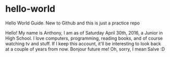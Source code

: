 # hello-world
Hello World Guide. New to Github and this is just a practice repo

Hello! My name is Anthony, I am as of Saturday April 30th, 2016, a Junior in High School. I love computers, programming, reading books, and of course watching tv and stuff. If I keep this account, it'll be interesting to look back at a couple of years from now. Bonjour future me! Oh, sorry, I mean Salve :D
